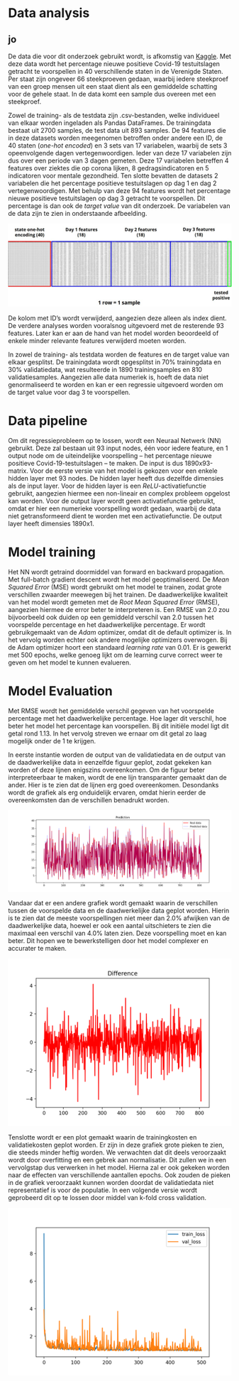 # Data analysis
## jo
De data die voor dit onderzoek gebruikt wordt, is afkomstig van [Kaggle](https://www.kaggle.com/c/ml2021spring-hw1/data). Met deze data wordt het percentage nieuwe positieve Covid-19 testuitslagen getracht te voorspellen in 40 verschillende staten in de Verenigde Staten. Per staat zijn ongeveer 66 steekproeven gedaan, waarbij iedere steekproef van een groep mensen uit een staat dient als een gemiddelde schatting voor de gehele staat. In de data komt een sample dus overeen met een steekproef.

Zowel de training- als de testdata zijn .csv-bestanden, welke individueel van elkaar worden ingeladen als Pandas DataFrames. De trainingdata bestaat uit 2700 samples, de test data uit 893 samples. De 94 features die in deze datasets worden meegenomen betroffen onder andere een ID, de 40 staten (*one-hot encoded*) en 3 sets van 17 variabelen, waarbij de sets 3 opeenvolgende dagen vertegenwoordigen. Ieder van deze 17 variabelen zijn dus over een periode van 3 dagen gemeten. Deze 17 variabelen betreffen 4 features over ziektes die op corona lijken, 8 gedragsindicatoren en 5 indicatoren voor mentale gezondheid. Ten slotte bevatten de datasets 2 variabelen die het percentage positieve testuitslagen op dag 1 en dag 2 vertegenwoordigen. Met behulp van deze 94 features wordt het percentage nieuwe positieve testuitslagen op dag 3 getracht te voorspellen. Dit percentage is dan ook de *target value* van dit onderzoek. De variabelen van de data zijn te zien in onderstaande afbeelding.  

![Data explanation](https://github.com/larswoudstra/Coronette/blob/main/docs/images/data_explanation.jpg)

De kolom met ID’s wordt verwijderd, aangezien deze alleen als index dient. De verdere analyses worden vooralsnog uitgevoerd met de resterende 93 features. Later kan er aan de hand van het model worden beoordeeld of enkele minder relevante features verwijderd moeten worden.

In zowel de training- als testdata worden de features en de target value van elkaar gesplitst. De trainingdata wordt opgesplitst in 70% trainingdata en 30% validatiedata, wat resulteerde in 1890 trainingsamples en 810 validatiesamples. Aangezien alle data numeriek is, hoeft de data niet genormaliseerd te worden en kan er een regressie uitgevoerd worden om de target value voor dag 3 te voorspellen.

# Data pipeline
Om dit regressieprobleem op te lossen, wordt een Neuraal Netwerk (NN) gebruikt. Deze zal bestaan uit 93 input nodes, één voor iedere feature, en 1 output node om de uiteindelijke voorspelling – het percentage nieuwe positieve Covid-19-testuitslagen – te maken. De input is dus 1890x93-matrix. Voor de eerste versie van het model is gekozen voor een enkele hidden layer met 93 nodes. De hidden layer heeft dus dezelfde dimensies als de input layer. Voor de hidden layer is een *ReLU*-activatiefunctie gebruikt, aangezien hiermee een non-lineair en complex probleem opgelost kan worden. Voor de output layer wordt geen activatiefunctie gebruikt, omdat er hier een numerieke voorspelling wordt gedaan, waarbij de data niet getransformeerd dient te worden met een activatiefunctie. De output layer heeft dimensies 1890x1.

# Model training
Het NN wordt getraind doormiddel van forward en backward propagation. Met full-batch gradient descent wordt het model geoptimaliseerd. De *Mean Squared Error* (MSE) wordt gebruikt om het model te trainen, zodat grote verschillen zwaarder meewegen bij het trainen. De daadwerkelijke kwaliteit van het model wordt gemeten met de *Root Mean Squared Error* (RMSE), aangezien hiermee de error beter te interpreteren is. Een RMSE van 2.0 zou bijvoorbeeld ook duiden op een gemiddeld verschil van 2.0 tussen het voorspelde percentage en het daadwerkelijke percentage. Er wordt gebruikgemaakt van de *Adam* optimizer, omdat dit de default optimizer is. In het vervolg worden echter ook andere mogelijke optimizers overwogen. Bij de Adam optimizer hoort een standaard *learning rate* van 0.01. Er is gewerkt met 500 epochs, welke genoeg lijkt om de learning curve correct weer te geven om het model te kunnen evalueren. 

# Model Evaluation
Met RMSE wordt het gemiddelde verschil gegeven van het voorspelde percentage met het daadwerkelijke percentage. Hoe lager dit verschil, hoe beter het model het percentage kan voorspellen. Bij dit initiële model ligt dit getal rond 1.13. In het vervolg streven we ernaar om dit getal zo laag mogelijk onder de 1 te krijgen.

In eerste instantie worden de output van de validatiedata en de output van de daadwerkelijke data in eenzelfde figuur geplot, zodat gekeken kan worden of deze lijnen enigszins overeenkomen. Om de figuur beter interpreteerbaar te maken, wordt de ene lijn transparanter gemaakt dan de ander. Hier is te zien dat de lijnen erg goed overeenkomen. Desondanks wordt de grafiek als erg onduidelijk ervaren, omdat hierin eerder de overeenkomsten dan de verschillen benadrukt worden.

![real_vs_predicted_plot](https://github.com/larswoudstra/Coronette/blob/main/docs/images/predicted_vs_real_plot_ml1.png)

Vandaar dat er een andere grafiek wordt gemaakt waarin de verschillen tussen de voorspelde data en de daadwerkelijke data geplot worden. Hierin is te zien dat de meeste voorspellingen niet meer dan 2.0% afwijken van de daadwerkelijke data, hoewel er ook een aantal uitschieters te zien die maximaal een verschil van 4.0% laten zien. Deze voorspelling moet en kan beter. Dit hopen we te bewerkstelligen door het model complexer en accurater te maken.

![difference_plot](https://github.com/larswoudstra/Coronette/blob/main/docs/images/difference_plot_ml1.png)

Tenslotte wordt er een plot gemaakt waarin de trainingkosten en validatiekosten geplot worden. Er zijn in deze grafiek grote pieken te zien, die steeds minder heftig worden. We verwachten dat dit deels veroorzaakt wordt door overfitting en een gebrek aan normalisatie. Dit zullen we in een vervolgstap dus verwerken in het model. Hierna zal er ook gekeken worden naar de effecten van verschillende aantallen epochs. Ook zouden de pieken in de grafiek veroorzaakt kunnen worden doordat de validatiedata niet representatief is voor de populatie. In een volgende versie wordt geprobeerd dit op te lossen door middel van k-fold cross validation.

![training and validation losses](https://github.com/larswoudstra/Coronette/blob/main/docs/images/losses_plus_mental_health.png)
